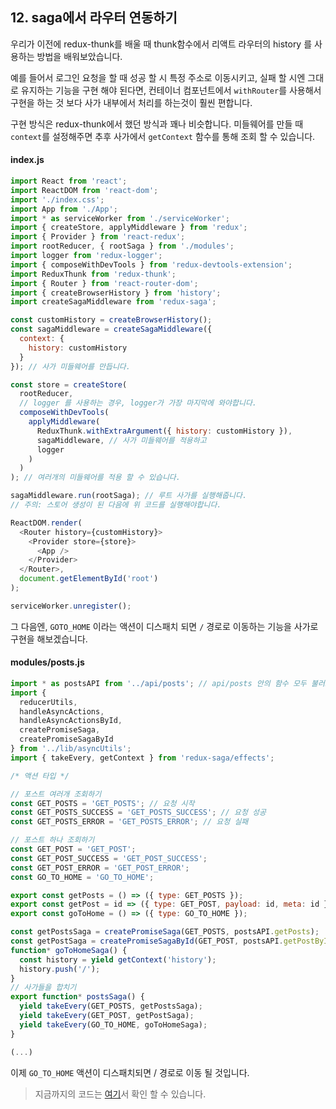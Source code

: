 ## 12. saga에서 라우터 연동하기

우리가 이전에 redux-thunk를 배울 때 thunk함수에서 리액트 라우터의 history 를 사용하는 방법을 배워보았습니다. 

예를 들어서 로그인 요청을 할 때 성공 할 시 특정 주소로 이동시키고, 실패 할 시엔 그대로 유지하는 기능을 구현 해야 된다면, 컨테이너 컴포넌트에서 `withRouter`를 사용해서 구현을 하는 것 보다 사가 내부에서 처리를 하는것이 훨씬 편합니다.

구현 방식은 redux-thunk에서 했던 방식과 꽤나 비슷합니다. 미들웨어를 만들 때 `context`를 설정해주면 추후 사가에서 `getContext` 함수를 통해 조회 할 수 있습니다.

#### index.js
```javascript
import React from 'react';
import ReactDOM from 'react-dom';
import './index.css';
import App from './App';
import * as serviceWorker from './serviceWorker';
import { createStore, applyMiddleware } from 'redux';
import { Provider } from 'react-redux';
import rootReducer, { rootSaga } from './modules';
import logger from 'redux-logger';
import { composeWithDevTools } from 'redux-devtools-extension';
import ReduxThunk from 'redux-thunk';
import { Router } from 'react-router-dom';
import { createBrowserHistory } from 'history';
import createSagaMiddleware from 'redux-saga';

const customHistory = createBrowserHistory();
const sagaMiddleware = createSagaMiddleware({
  context: {
    history: customHistory
  }
}); // 사가 미들웨어를 만듭니다.

const store = createStore(
  rootReducer,
  // logger 를 사용하는 경우, logger가 가장 마지막에 와야합니다.
  composeWithDevTools(
    applyMiddleware(
      ReduxThunk.withExtraArgument({ history: customHistory }),
      sagaMiddleware, // 사가 미들웨어를 적용하고
      logger
    )
  )
); // 여러개의 미들웨어를 적용 할 수 있습니다.

sagaMiddleware.run(rootSaga); // 루트 사가를 실행해줍니다.
// 주의: 스토어 생성이 된 다음에 위 코드를 실행해야합니다.

ReactDOM.render(
  <Router history={customHistory}>
    <Provider store={store}>
      <App />
    </Provider>
  </Router>,
  document.getElementById('root')
);

serviceWorker.unregister();
```

그 다음엔, `GOTO_HOME` 이라는 액션이 디스패치 되면 `/` 경로로 이동하는 기능을 사가로 구현을 해보겠습니다.

#### modules/posts.js
```javascript
import * as postsAPI from '../api/posts'; // api/posts 안의 함수 모두 불러오기
import {
  reducerUtils,
  handleAsyncActions,
  handleAsyncActionsById,
  createPromiseSaga,
  createPromiseSagaById
} from '../lib/asyncUtils';
import { takeEvery, getContext } from 'redux-saga/effects';

/* 액션 타입 */

// 포스트 여러개 조회하기
const GET_POSTS = 'GET_POSTS'; // 요청 시작
const GET_POSTS_SUCCESS = 'GET_POSTS_SUCCESS'; // 요청 성공
const GET_POSTS_ERROR = 'GET_POSTS_ERROR'; // 요청 실패

// 포스트 하나 조회하기
const GET_POST = 'GET_POST';
const GET_POST_SUCCESS = 'GET_POST_SUCCESS';
const GET_POST_ERROR = 'GET_POST_ERROR';
const GO_TO_HOME = 'GO_TO_HOME';

export const getPosts = () => ({ type: GET_POSTS });
export const getPost = id => ({ type: GET_POST, payload: id, meta: id });
export const goToHome = () => ({ type: GO_TO_HOME });

const getPostsSaga = createPromiseSaga(GET_POSTS, postsAPI.getPosts);
const getPostSaga = createPromiseSagaById(GET_POST, postsAPI.getPostById);
function* goToHomeSaga() {
  const history = yield getContext('history');
  history.push('/');
}
// 사가들을 합치기
export function* postsSaga() {
  yield takeEvery(GET_POSTS, getPostsSaga);
  yield takeEvery(GET_POST, getPostSaga);
  yield takeEvery(GO_TO_HOME, goToHomeSaga);
}

(...)
```

이제 `GO_TO_HOME` 액션이 디스패치되면 / 경로로 이동 될 것입니다.

> 지금까지의 코드는 [여기](https://codesandbox.io/s/dxiz0)서 확인 할 수 있습니다.